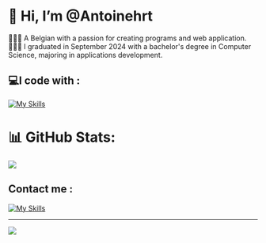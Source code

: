 # 👋 Hi, I’m @Antoinehrt

👩🏻‍💻 A Belgian with a passion for creating programs and web application. </br>
👩🏻‍🎓 I graduated in September 2024 with a bachelor's degree in Computer Science, majoring in applications development.

## 💻I code with :

[![My Skills](https://skillicons.dev/icons?i=js,html,css,androidstudio,angular,aws,bash,bootstrap,c,cs,cpp,docker,dotnet,fastapi,figma,flask,git,github,gitlab,java,jquery,kotlin,linux,mongodb,obsidian,php,py,ts)](https://skillicons.dev)

# 📊 GitHub Stats:
![](https://github-readme-stats.vercel.app/api?username=Antoinehrt&theme=dark&hide_border=true&include_all_commits=false&count_private=true)<br/>

## Contact me : 

[![My Skills](https://skillicons.dev/icons?i=linkedin)](www.linkedin.com/in/antoine-hauret)

---
[![](https://visitcount.itsvg.in/api?id=Antoinehrt&icon=0&color=0)](https://visitcount.itsvg.in)
